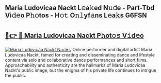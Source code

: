 ## Maria Ludovicaa Nackt L𝚎a𝚔ed N𝚞𝚍e - Part-Tbd Vi𝚍𝚎o P𝚑𝚘tos - H𝚘𝚝 O𝚗𝚕yf𝚊ns L𝚎a𝚔s G6FSN

# <h2><a href="http://kf34h5p.oniu.top/?m=Maria+Ludovicaa+Nackt">🔗👉 🔴 Maria Ludovicaa Nackt P𝚑ot𝚘𝚜 V𝚒d𝚎o</a></h2>

[![Maria Ludovicaa Nackt Nu𝚍e𝚜](https://i.imgur.com/0qMVB7G.gif)](http://kf34h5p.oniu.top/?m=Maria+Ludovicaa+Nackt)
Online performer and digital artist Maria Ludovicaa Nackt, famed for creating and disseminating dance and lifestyle content via solo and collaborative dance performances and short films. Approachability and authenticity are the hallmarks of Maria Ludovicaa Nackt's public image, but the enigma of his private life continues to intrigue the public.  
